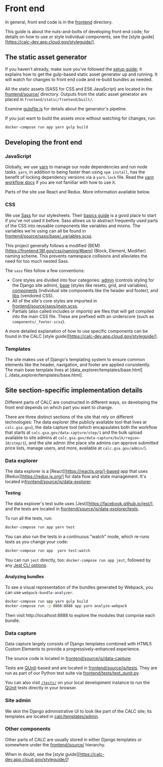 # Front end

In general, front end code is in the [frontend](../frontend/) directory.

This guide is about the nuts-and-bolts of developing front end code; for
details on how to use or style individual components, see the
[style guide][https://calc-dev.app.cloud.gov/styleguide/].

## The static asset generator

If you haven't already, make sure you've followed the
[setup guide](setup.md); it explains how to get the gulp-based
static asset generator up and running. It will watch for changes to
front end code and re-build bundles as needed.

All the static assets (SASS for CSS and ES6 JavaScript) are
located in the [frontend/source/](../frontend/source/) directory. Outputs
from the static asset generator are placed in
`frontend/static/frontend/built/`.

Examine [gulpfile.js](../gulpfile.js) for details about the generator's
pipeline.

If you just want to build the assets once without watching for changes, run:

```sh
docker-compose run app yarn gulp build
```

## Developing the front end

### JavaScript
Globally, we use [yarn](https://yarnpkg.com/en/) to manage our node dependencies and run node tasks.
`yarn`, in addition to being faster than using `npm install`, has the
benefit of locking dependency versions via a `yarn.lock` file.
Read the [yarn workflow docs](https://yarnpkg.com/en/docs/yarn-workflow) if you are not familiar with how to use it.

Parts of the site use React and Redux. More information available below.

### CSS
We use [Sass](https://sass-lang.com/) for our stylesheets. Their [basics guide](https://sass-lang.com/guide)
is a good place to start if you've not used it before. Sass allows us to abstract frequently used parts of
the CSS into reusable components like variables and mixins. The variables we're using can all be found in
[frontend/source/sass/base/_variables.scss](../frontend/source/sass/_variables.scss).

This project generally follows a modified (BEM)[https://frontend.18f.gov/css/naming/#bem] (Block, Element, Modifier)
naming scheme. This prevents namespace collisions and alleviates the need for too much nested Sass.

The `sass` files follow a few conventions:
- Core styles are divided into four categories: [admin](../frontend/source/sass/admin/) (controls styling for the Django site admin),
[base](../frontend/source/sass/base/) (styles like resets, grid, and variables), [components](../frontend/source/sass/components/)
(individual site components like the header and footer), and [libs](../frontend/source/sass/libs) (vendored CSS).
- All of the site's core styles are imported in [frontend/source/sass/main.scss](../frontend/source/sass/main.scss).
- Partials (also called includes or imports) are files that will get compiled into the main CSS file. These are prefixed
with an underscore (such as `components/_footer.scss`).

A more detailed explanation of how to use specific components can be found in the CALC [style guide][https://calc-dev.app.cloud.gov/styleguide/].

### Templates
The site makes use of Django's templating system to ensure common elements like the header, navigation, and footer are applied
consistently. The main base template lives at [data_explorer/templates/base.html][../data_explorer/templates/base.html].

## Site section-specific implementation details

Different parts of CALC are constructed in different ways, so
developing the front end depends on which part you want to change.

There are three distinct sections of the site that rely on different technologies:
The data explorer (the publicly available tool that lives at `calc.gsa.gov`),
the data capture tool (which encapsulates both the workflow that starts at
`calc.gsa.gov/data-capture/step/1` and the bulk upload available to site admins
at `calc.gsa.gov/data-capture/bulk/region-10/step/1`), and the site admin
(the place site admins can approve submitted price lists, manage users, and more,
available at `calc.gsa.gov/admin/`).

### Data explorer

The data explorer is a [React][https://reactjs.org/]-based app that uses [Redux][https://redux.js.org/] for data flow and state management. It's located in[frontend/source/js/data-explorer](../frontend/source/js/data-explorer/).

#### Testing

The data explorer's test suite uses [Jest][https://facebook.github.io/jest/], and the tests are located in [frontend/source/js/data-explorer/tests](../frontend/source/js/data-explorer/tests/).

To run all the tests, run:

```sh
docker-compose run app yarn test
```

You can also run the tests in a continuous "watch" mode, which re-runs tests as you change your code:

```sh
docker-compose run app  yarn test:watch
```

You can run `jest` directly, too: `docker-compose run app jest`, followed by any [Jest CLI options](https://facebook.github.io/jest/docs/cli.html).

#### Analyzing bundles

To see a visual representation of the bundles generated by Webpack, you can use `webpack-bundle-analyzer`.

```sh
docker-compose run app yarn gulp build
docker-compose run -p 8888:8888 app yarn analyze-webpack
```

Then visit http://localhost:8888 to explore the modules that comprise each bundle.

### Data capture

Data capture largely consists of Django templates combined with
HTML5 Custom Elements to provide a progressively-enhanced experience.

The source code is located in
[frontend/source/js/data-capture](../frontend/source/js/data-capture/).

Tests are [QUnit][]-based and are located in
[frontend/source/js/tests](../frontend/source/js/tests/).
They are run as part of our Python test suite via [frontend/tests/test_qunit.py](../frontend/tests/test_qunit.py).

You can also visit [`/tests/`](http://localhost:8000/tests/) on your local development instance to run the [QUnit][] tests directly in your browser.

### Site admin

We skin the Django administrative UI to look like part of the CALC
site; its templates are located in
[calc/templates/admin](../calc/templates/admin).

### Other components

Other parts of CALC are usually stored in either Django templates
or somewhere under the [frontend/source/](../frontend/source/)
hierarchy.

When in doubt, see the [style guide][https://calc-dev.app.cloud.gov/styleguide/]!

[QUnit]: https://qunitjs.com/
[React]: https://facebook.github.io/react/
[Redux]: http://redux.js.org/
[Jest]: https://facebook.github.io/jest/
[style guide]: https://calc-dev.app.cloud.gov/styleguide/
[yarn]: https://yarnpkg.com/
[yarn workflow docs]: https://yarnpkg.com/en/docs/yarn-workflow
